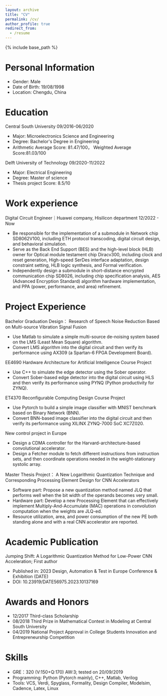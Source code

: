 ```yaml
---
layout: archive
title: "CV"
permalink: /cv/
author_profile: true
redirect_from:
  - /resume
---
```


{% include base_path %}

Personal Information
======
* Gender: Male
* Date of Birth: 19/08/1998 
* Location: Chengdu, China 

Education
======
Central South University                                               09/2016-06/2020                                                               
* Major: Microelectronics Science and Engineering                
* Degree: Bachelor's Degree in Engineering
* Arithmetic Average Score: 81.47/100， Weighted Average Score:81.03/100

Delft University of Technology                                          09/2020-11/2022                                                             
* Major: Electrical Engineering                
* Degree: Master of science
* Thesis project Score: 8.5/10


Work experience
======
Digital Circuit Engineer｜Huawei company, Hisilicon department                     	12/2022 - Now
* Be responsible for the implementation of a submodule in Network chip SD8062V100, including ETH protocol transcoding, digital circuit design, and behavioral simulation.
* Serve as the Back End Support (BES) and the high-level block (HLB) owner for Optical module testament chip Diracv300, including clock and reset generation, High-speed SerDes interface adaptation, design constraint setting, HLB logic synthesis, and Formal verification.
* Independently design a submodule in short-distance encrypted communication chip SD8026, including chip specification analysis, AES (Advanced Encryption Standard) algorithm hardware implementation, and PPA (power, performance, and area) refinement. 


Project Experience 
======
Bachelor Graduation Design： Research of Speech Noise Reduction Based on Multi-source Vibration Signal Fusion 
* Use Matlab to simulate a simple multi-source de-noising system based on the LMS (Least Mean Square) algorithm. 
* Convert LMS algorithm into the digital circuit and then verify its performance using AX309 (a Spartan-6 FPGA Development Board). 

EE4690 Hardware Architecture for Artificial Intelligence Course Project 
* Use C++ to simulate the edge detector using the Sober operator. 
* Convert Sober-based edge detector into the digital circuit using HLS and then verify its performance using PYNQ (Python productivity for ZYNQ). 

ET4370 Reconfigurable Computing Design Course Project 
* Use Pytorch to build a simple image classifier with MNIST benchmark based on Binary Network (BNN). 
* Convert BNN-based image classifier into the digital circuit and then verify its performance using XILINX ZYNQ-7000 SoC XC7Z020. 

New control project in Europe
* Design a CDMA controller for the Harvard-architecture-based convolutional accelerator. 
* Design a Fetcher module to fetch different instructions from instruction sets, and then coordinate operations needed in the weight-stationary systolic array. 

Master Thesis Project： A New Logarithmic Quantization Technique and Corresponding Processing Element Design for CNN Accelerators 
* Software part: Propose a new quantization method named JLQ that performs well when the bit width of the 
operands becomes very small. 
* Hardware part: Develop a new Processing Element that can effectively implement Multiply-And-Accumulate 
(MAC) operations in convolution computation when the weights are JLQ-ed. 
* Resource utilization, area, and power consumption of the new PE both standing alone and with a real CNN 
accelerator are reported. 

  
Academic Publication
======
Jumping Shift: A Logarithmic Quantization Method for Low-Power CNN Acceleration;       First author 
* Published in: 2023 Design, Automation & Test in Europe Conference & Exhibition (DATE) 
* DOI: 10.23919/DATE56975.2023.10137169 

  
Awards and Honors 
======
* 12/2017 Third-class Scholarship 
* 08/2018 Third Prize in Mathematical Contest in Modeling at Central South University 
* 04/2019 National Project Approval in College Students Innovation and Entrepreneurship Competition 
  
  
Skills
======
* GRE：320 (V:150+Q:170) AW:3; tested on 20/09/2019
* Programming: Python (Pytorch mainly), C++, Matlab, Verilog
* Tools: VCS, Verdi, Spyglass, Formality, Design Compiler, Modelsim, Cadence, Latex, Linux


